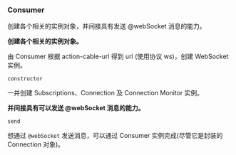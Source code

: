### Consumer

创建各个相关的实例对象，并间接具有发送 @webSocket 消息的能力。

**创建各个相关的实例对象。**

由 Consumer 根据 action-cable-url 得到 url (使用协议 ws)，创建 WebSocket 实例。

```
constructor
```

一并创建 Subscriptions、Connection 及 Connection Monitor 实例。

**并间接具有可以发送 @webSocket 消息的能力。**

```
send
```

想通过 `@webSocket` 发送消息，可以通过 Consumer 实例完成(尽管它是封装的 Connection 对象)。

